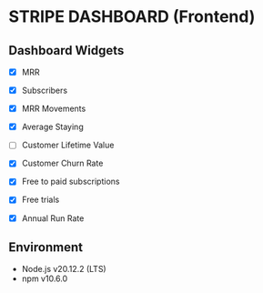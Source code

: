# STRIPE DASHBOARD (Frontend)

## Dashboard Widgets

- [x] MRR
- [x] Subscribers
- [x] MRR Movements
- [x] Average Staying
- [ ] Customer Lifetime Value
- [x] Customer Churn Rate
- [x] Free to paid subscriptions
- [x] Free trials
- [x] Annual Run Rate


## Environment

- Node.js v20.12.2 (LTS)
- npm v10.6.0
